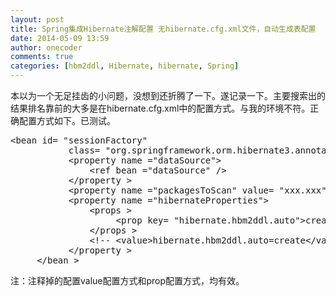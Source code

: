 ```yaml
---
layout: post
title: Spring集成Hibernate注解配置 无hibernate.cfg.xml文件，自动生成表配置
date: 2014-05-09 13:59
author: onecoder
comments: true
categories: [hbm2ddl, Hibernate, hibernate, Spring]
---
```

<p>
	本以为一个无足挂齿的小问题，没想到还折腾了一下。遂记录一下。主要搜索出的结果排名靠前的大多是在hibernate.cfg.xml中的配置方式。与我的环境不符。正确配置方式如下。已测试。</p>
<pre class="brush:xml;first-line:1;pad-line-numbers:true;highlight:null;collapse:false;">
&lt;bean id= &quot;sessionFactory&quot;
           class= &quot;org.springframework.orm.hibernate3.annotation.AnnotationSessionFactoryBean&quot; &gt;
           &lt;property name =&quot;dataSource&quot;&gt;
               &lt;ref bean =&quot;dataSource&quot; /&gt;
           &lt;/property &gt;
           &lt;property name =&quot;packagesToScan&quot; value= &quot;xxx.xxx&quot; /&gt;
           &lt;property name =&quot;hibernateProperties&quot;&gt;
               &lt;props &gt;
                    &lt;prop key= &quot;hibernate.hbm2ddl.auto&quot;&gt;create&lt;/prop &gt;
               &lt;/props &gt;
               &lt;!-- &lt;value&gt;hibernate.hbm2ddl.auto=create&lt;/value&gt; --&gt;
           &lt;/property &gt;
     &lt;/bean &gt;
</pre>
<p>
	注：注释掉的配置value配置方式和prop配置方式，均有效。<br />
	&nbsp;</p>

